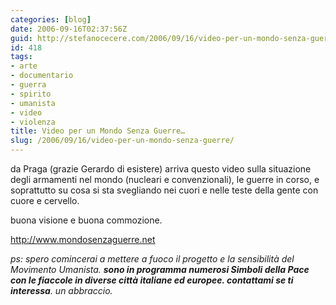 ```yaml
---
categories: [blog]
date: 2006-09-16T02:37:56Z
guid: http://stefanocecere.com/2006/09/16/video-per-un-mondo-senza-guerre/
id: 418
tags:
- arte
- documentario
- guerra
- spirito
- umanista
- video
- violenza
title: Video per un Mondo Senza Guerre…
slug: /2006/09/16/video-per-un-mondo-senza-guerre/
---
```


da Praga (grazie Gerardo di esistere) arriva questo video sulla situazione degli armamenti nel mondo (nucleari e convenzionali), le guerre in corso, e soprattutto su cosa si sta svegliando nei cuori e nelle teste della gente con cuore e cervello.
  
buona visione e buona commozione.

<http://www.mondosenzaguerre.net>

_ps: spero comincerai a mettere a fuoco il progetto e la sensibilità del Movimento Umanista. **sono in programma numerosi Simboli della Pace con le fiaccole in diverse città italiane ed europee. contattami se ti interessa**. un abbraccio._